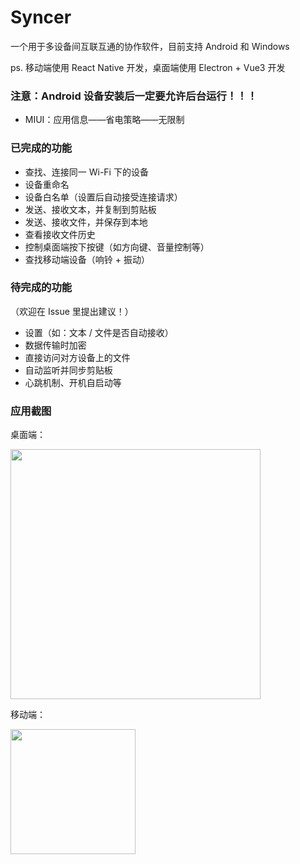 # Syncer

一个用于多设备间互联互通的协作软件，目前支持 Android 和 Windows

ps. 移动端使用 React Native 开发，桌面端使用 Electron + Vue3 开发

### 注意：Android 设备安装后一定要允许后台运行！！！
* MIUI：应用信息——省电策略——无限制

### 已完成的功能
* 查找、连接同一 Wi-Fi 下的设备
* 设备重命名
* 设备白名单（设置后自动接受连接请求）
* 发送、接收文本，并复制到剪贴板
* 发送、接收文件，并保存到本地
* 查看接收文件历史
* 控制桌面端按下按键（如方向键、音量控制等）
* 查找移动端设备（响铃 + 振动）

### 待完成的功能
（欢迎在 Issue 里提出建议！）
* 设置（如：文本 / 文件是否自动接收）
* 数据传输时加密
* 直接访问对方设备上的文件
* 自动监听并同步剪贴板
* 心跳机制、开机自启动等

### 应用截图
桌面端：

<img src="https://wbbb-1314488277.cos.ap-guangzhou.myqcloud.com/Syncer%2Fscreenshots%2Fd-1.png" alt="" width="400">

移动端：

<img src="https://wbbb-1314488277.cos.ap-guangzhou.myqcloud.com/Syncer%2Fscreenshots%2Fm-1.jpg" alt="" width="200">
